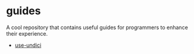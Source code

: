 # guides

A cool repository that contains useful guides for programmers to enhance their experience.

- [use-undici](use-undici/README.md)
